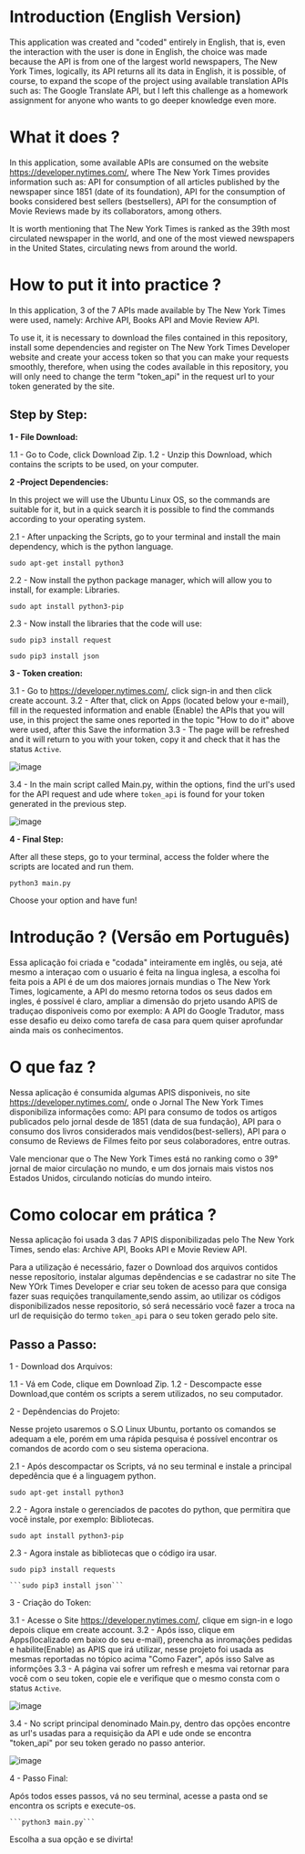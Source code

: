  # Introduction (English Version)
 
This application was created and "coded" entirely in English, that is, even the interaction with the user is done in English, the choice was made because the API is from one of the largest world newspapers, The New York Times, logically, its API returns all its data in English, it is possible, of course, to expand the scope of the project using available translation APIs such as: The Google Translate API, but I left this challenge as a homework assignment for anyone who wants to go deeper knowledge even more.


# What it does ?

In this application, some available APIs are consumed on the website <https://developer.nytimes.com/>, where The New York Times provides information such as: API for consumption of all articles published by the newspaper since 1851 (date of its foundation), API for the consumption of books considered best sellers (bestsellers), API for the consumption of Movie Reviews made by its collaborators, among others.

It is worth mentioning that The New York Times is ranked as the 39th most circulated newspaper in the world, and one of the most viewed newspapers in the United States, circulating news from around the world.

# How to put it into practice ? 

In this application, 3 of the 7 APIs made available by The New York Times were used, namely: Archive API, Books API and Movie Review API.

To use it, it is necessary to download the files contained in this repository, install some dependencies and register on The New York Times Developer website and create your access token so that you can make your requests smoothly, therefore, when using the codes available in this repository, you will only need to change the term "token_api" in the request url to your token generated by the site.

## Step by Step: 

**1 - File Download:**

1.1 - Go to Code, click Download Zip.
1.2 - Unzip this Download, which contains the scripts to be used, on your computer.


**2 -Project Dependencies:**

In this project we will use the Ubuntu Linux OS, so the commands are suitable for it, but in a quick search it is possible to find the commands according to your operating system.

2.1 - After unpacking the Scripts, go to your terminal and install the main dependency, which is the python language.

```sudo apt-get install python3```

2.2 - Now install the python package manager, which will allow you to install, for example: Libraries.

```sudo apt install python3-pip```

2.3 - Now install the libraries that the code will use:

```sudo pip3 install request```

```sudo pip3 install json```


**3 - Token creation:**

3.1 - Go to https://developer.nytimes.com/, click sign-in and then click create account.
3.2 - After that, click on Apps (located below your e-mail), fill in the requested information and enable (Enable) the APIs that you will use, in this project the same ones reported in the topic "How to do it" above were used, after this Save the information
3.3 - The page will be refreshed and it will return to you with your token, copy it and check that it has the status ```Active```.

![image](/imagens/git.png)


 3.4 - In the main script called Main.py, within the options, find the url's used for the API request and ude where ```token_api``` is found for your token generated in the previous step.

![image](/imagens/token__.png)


**4 - Final Step:**

After all these steps, go to your terminal, access the folder where the scripts are located and run them.

```python3 main.py```

Choose your option and have fun!




# Introdução ? (Versão em Português)

Essa aplicação foi criada e "codada" inteiramente em inglês, ou seja, até mesmo a interaçao com o usuario é feita na lingua inglesa, a escolha foi feita pois a API é de um dos maiores jornais mundias o The New York Times, logicamente, a API do mesmo retorna todos os seus dados em ingles, é possível é claro, ampliar a dimensão do prjeto usando APIS de traduçao disponiveis como por exemplo: A API do Google Tradutor, mass esse desafio eu deixo como tarefa de casa para quem quiser aprofundar ainda mais os conhecimentos.


# O que faz ? 

Nessa aplicação é consumida algumas APIS disponiveis, no site <https://developer.nytimes.com/>, onde o Jornal The New York Times disponibiliza informações como: API para consumo de todos os artigos publicados pelo jornal desde de 1851 (data de sua fundação), API para o consumo dos livros considerados mais vendidos(best-sellers), API para o consumo de Reviews de Filmes feito por seus colaboradores, entre outras.

Vale mencionar que o The New York Times está no ranking como o 39° jornal de maior circulação no mundo, e um dos jornais mais vistos nos Estados Unidos, circulando noticías do mundo inteiro.

# Como colocar em prática ? 

Nessa aplicação foi usada 3 das 7 APIS disponibilizadas pelo The New York Times, sendo elas: Archive API, Books API e Movie Review API.

Para a utilização é necessário, fazer o Download dos arquivos contidos nesse reposítorio, instalar algumas depêndencias e se cadastrar no site The New YOrk Times Developer e criar seu token de acesso para que consiga fazer suas requições tranquilamente,sendo assim, ao utilizar os códigos disponibilizados nesse repositorio, só será necessário você fazer a troca na url de requisição do termo ```token_api``` para o seu token gerado pelo site.


## Passo a Passo: 

1 - Download dos Arquivos:

1.1 - Vá em Code, clique em Download Zip.
1.2 - Descompacte esse Download,que contém os scripts a serem utilizados, no seu computador.


2 - Depêndencias do Projeto:

Nesse projeto usaremos o S.O Linux Ubuntu, portanto os comandos se adequam a ele, porém em uma rápida pesquisa é possível encontrar os comandos de acordo com o seu sistema operaciona.

2.1 - Após descompactar os Scripts, vá no seu terminal e instale a principal depedência que é a linguagem python.
	
  ```sudo apt-get install python3```

2.2 - Agora instale o gerenciados de pacotes do python, que permitira que você instale, por exemplo: Bibliotecas. 
	
  ```sudo apt install python3-pip```
	
2.3 - Agora instale as bibliotecas que o código ira usar. 
	
  ```sudo pip3 install requests```
	
	```sudo pip3 install json```


3 - Criação do Token: 

3.1 - Acesse o Site https://developer.nytimes.com/, clique em sign-in e logo depois clique em create account.
3.2 - Após isso, clique em Apps(localizado em baixo do seu e-mail), preencha as inromações pedidas e habilite(Enable) as APIS que irá utilizar, nesse projeto foi usada as mesmas reportadas no tópico acima "Como Fazer", após isso Salve as informções
3.3 - A página vai sofrer um refresh e mesma vai retornar para você com o seu token, copie ele e verifique que o mesmo consta com o status ```Active```.

![image](/Imagens/grafana.png)

3.4 - No script principal denominado Main.py, dentro das opções encontre as url's usadas para a requisição da API e ude onde se encontra "token_api" por seu token gerado no passo anterior.

![image](/Imagens/grafana.png)

4 - Passo Final:

Após todos esses passos, vá no seu terminal, acesse a pasta ond se encontra os scripts e execute-os.
	
	```python3 main.py```

Escolha a sua opção e se divirta! 

